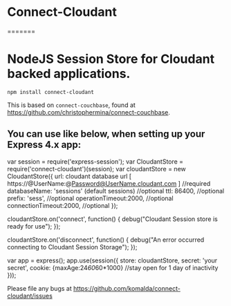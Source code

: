 # Connect-Cloudant
=======


# NodeJS Session Store for Cloudant backed applications.

`npm install connect-cloudant`

This is based on `connect-couchbase`, found at https://github.com/christophermina/connect-couchbase.

You can use like below, when setting up your Express 4.x app:
-----

var session = require('express-session');
var CloudantStore = require('connect-cloudant')(session);
var cloudantStore = new CloudantStore({
     url: cloudant database url [ https://@UserName:@Password@UserName.cloudant.com ] //required
     databaseName: 'sessions' (default sessions)  //optional
     ttl: 86400,                 //optional
     prefix: 'sess',             //optional
     operationTimeout:2000,      //optional
     connectionTimeout:2000,      //optional
});

cloudantStore.on('connect', function() {
    debug("Cloudant Session store is ready for use");
});


cloudantStore.on('disconnect', function() {
    debug("An error occurred connecting to Cloudant Session Storage");
});


var app = express();
app.use(session({
    store: cloudantStore,
    secret: 'your secret',
    cookie: {maxAge:24*60*60*1000} //stay open for 1 day of inactivity
}));

Please file any bugs at https://github.com/komalda/connect-cloudant/issues
